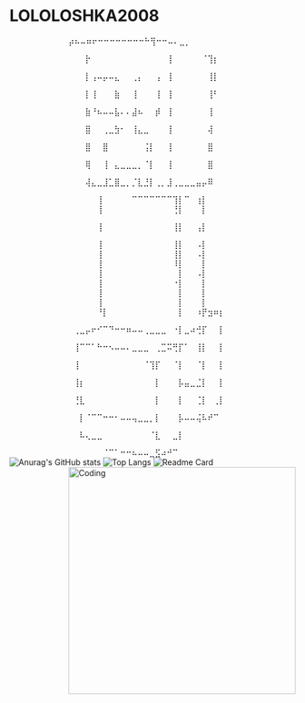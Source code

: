 # LOLOLOSHKA2008              
 ⠀  ⠀⠀⠀⠀⠀ ⠀ ⠀⠀⡴⠦⠤⠶⠖⠒⠒⠒⠒⠒⠒⠒⠒⠓⢻⠒⠒⠤⠄⣀⡀⠀⠀⠀
 
⠀⠀⠀⠀⠀⠀⠀⠀⠀⠀⠀⠀⠀⡗⠀⠀⠀⠀⠀⠀⠀⠀⠀⠀⠀⠀⠀⢸⠀⠀⠀⠀⠀⠈⢹⡆⠀

⠀⠀⠀⠀⠀⠀⠀⠀⠀⠀⠀⠀⠀⡇⢠⠤⡤⠤⣄⠀⠀⢀⡄⠀⠀⢠⠀⢸⠀⠀⠀⠀⠀⠀⢸⡇⠀

⠀⠀⠀⠀⠀⠀⠀⠀⠀⠀⠀⠀⠀⡇⢸⠀⠀⠀⣷⠀⠀⢸⠀⠀⠀⢸⠀⢸⠀⠀⠀⠀⠀⠀⢸⠃⠀

⠀⠀⠀⠀⠀⠀⠀⠀⠀⠀⠀⠀⠀⣷⠘⠦⠤⠤⣧⠄⠄⣼⠦⠀⠀⡾⠀⢸⠀⠀⠀⠀⠀⠀⢸⠀⠀

⠀⠀⠀⠀⠀⠀⠀⠀⠀⠀⠀⠀⠀⣿⠀⠀⢀⣀⣳⠂⠀⢸⣄⣀⠀⠀⠀⢸⠀⠀⠀⠀⠀⠀⢼⠀⠀

⠀⠀⠀⠀⠀⠀⠀⠀⠀⠀⠀⠀⠀⣿⠀⠀⣿⠀⠀⠀⠀⠀⠀⢨⡇⠀⠀⢸⠀⠀⠀⠀⠀⠀⣿⠀⠀

⠀⠀⠀⠀⠀⠀⠀⠀⠀⠀⠀⠀⠀⢿⠀⠀⢸⠀⣄⣀⣀⣀⡀⠈⡇⠀⠀⢸⠀⠀⠀⠀⠀⠀⣿⠀⠀

⠀⠀⠀⠀⠀⠀⠀⠀⠀⠀⠀⠀⠀⢼⣄⣀⣸⣁⣿⣀⡀⡈⣇⣘⡇⢀⡀⣸⢀⣀⣀⣀⣤⡤⠿⠀⠀

⠀⠀⠀⠀⠀⠀⠀⠀⠀⠀⠀⠀⠀⠀⠀⢸⠀⠀⠀⠀⠀⠉⠉⠉⠉⠉⠉⠉⢹⡇⠉⠀⢰⡇⠀⠀
⠀
⠀⠀⠀⠀⠀⠀⠀⠀⠀⠀⠀⠀⠀⠀⠀⢸⠀⠀⠀⠀⠀⠀⠀⠀⠀⠀⠀⠀⢘⡇⠀⠀⠀⡇⠀⠀⠀

⠀⠀⠀⠀⠀⠀⠀⠀⠀⠀⠀⠀⠀⠀⠀⢸⠀⠀⠀⠀⠀⠀⠀⠀⠀⠀⠀⠀⢸⡇⠀⠀⢠⡇⠀⠀⠀

⠀⠀⠀⠀⠀⠀⠀⠀⠀⠀⠀⠀⠀⠀⠀⢸⠀⠀⠀⠀⠀⠀⠀⠀⠀⠀⠀⠀⢸⡇⠀⠀⠠⡇⠀⠀
⠀
⠀⠀⠀⠀⠀⠀⠀⠀⠀⠀⠀⠀⠀⠀⠀⢸⠀⠀⠀⠀⠀⠀⠀⠀⠀⠀⠀⠀⢸⡇⠀⠀⠠⡇⠀
⠀⠀
⠀⠀⠀⠀⠀⠀⠀⠀⠀⠀⠀⠀⠀⠀⠀⢸⠀⠀⠀⠀⠀⠀⠀⠀⠀⠀⠀⠀⠸⡇⠀⠀⠀⡇⠀
⠀⠀
⠀⠀⠀⠀⠀⠀⠀⠀⠀⠀⠀⠀⠀⠀⠀⢸⠀⠀⠀⠀⠀⠀⠀⠀⠀⠀⠀⠀⠀⡇⠀⠀⠠⡇⠀⠀
⠀
⠀⠀⠀⠀⠀⠀⠀⠀⠀⠀⠀⠀⠀⠀⠀⢸⠀⠀⠀⠀⠀⠀⠀⠀⠀⠀⠀⠀⠐⡇⠀⠀⠀⡇⠀
⠀⠀
⠀⠀⠀⠀⠀⠀⠀⠀⠀⠀⠀⠀⠀⠀⠀⢸⠀⠀⠀⠀⠀⠀⠀⠀⠀⠀⠀⠀⠀⡇⠀⠀⠀⡇⠀⠀
⠀
⠀⠀⠀⠀⠀⠀⠀⠀⠀⠀⠀⠀⠀⠀⠀⢸⠀⠀⠀⠀⠀⠀⠀⠀⠀⠀⠀⠀⠀⡇⠀⠀⠀⡇⠀⠀
⠀
⠀⠀⠀⠀⠀⠀⠀⠀⠀⠀⠀⠀⠀⠀⠀⠘⡇⠀⠀⠀⠀⠀⠀⠀⠀⠀⠀⠀⠀⡇⠀⠀⠰⡟⣲⠶⡆

⠀⠀⠀⠀⠀⠀⠀⠀⠀⠀⠀⢀⣀⡤⠖⠊⠉⠙⠒⠒⠶⠤⠤⢀⣀⣀⣀⠀⠐⡇⣀⠴⢚⡏⠀⠀⡇

⠀⠀⠀⠀⠀⠀⠀⠀⠀⠀⠀⢸⠉⠉⠁⠓⠒⠢⠤⠤⠄⣀⣀⣀⠀⢀⣉⠭⢛⡏⠁⠀⢸⡇⠀⠀⡇

⠀⠀⠀⠀⠀⠀⠀⠀⠀⠀⠀⢸⠀⠀⠀⠀⠀⠀⠀⠀⠀⠀⠀⠈⢹⡏⠀⠀⠈⡇⠀⠀⠈⡇⠀⠀⡇

⠀⠀⠀⠀⠀⠀⠀⠀⠀⠀⠀⢸⡆⠀⠀⠀⠀⠀⠀⠀⠀⠀⠀⠀⠀⡇⠀⠀⠀⡧⣤⣀⣈⡇⠀⠀⡇

⠀⠀⠀⠀⠀⠀⠀⠀⠀⠀⠀⢘⣇⠀⠀⠀⠀⠀⠀⠀⠀⠀⠀⠀⠀⡇⠀⠀⠀⡇⠀⠀⢈⡇⠀⢀⡇

⠀⠀⠀⠀⠀⠀⠀⠀⠀⠀⠀⠀⡇⠈⠉⠉⠒⠒⠂⠤⠤⢤⣀⣀⡀⡇⠀⠀⠀⡧⠤⠤⢬⠧⠞⠉⠀

⠀⠀⠀⠀⠀⠀⠀⠀⠀⠀⠀⠀⠧⢄⣀⣀⠀⠀⠀⠀⠀⠀⠀⠀⠈⣇⠀⠀⣀⡇⠀⠀⠀⠀⠀⠀⠀

⠀⠀⠀⠀⠀⠀⠀⠀⠀⠀⠀⠀⠀⠀⠀⠀⠈⠉⠁⠒⠒⠦⠤⠤⣀⣫⠴⠚⠉⠀⠀⠀⠀⠀⠀⠀⠀⠀⠀⠀
![Anurag's GitHub stats](https://github-readme-stats.vercel.app/api?username=Lololoshka2008&theme=shadow_green&show_icons=true)
![Top Langs](https://github-readme-stats.vercel.app/api/top-langs/?username=Lololoshka2008&layout=compact&theme=shadow_green&bg_color=00000000)
![Readme Card](https://github-readme-stats.vercel.app/api/pin/?username=Lololoshka2008&repo=github-readme-stats&theme=shadow_green)
<img align="right" alt="Coding" width="400" src="https://media2.giphy.com/media/v1.Y2lkPTc5MGI3NjExNndka2R0dHV2dDFpOHJ2YXRvNDdvM3dibzVodmlqb3N6eHg5bnNhZSZlcD12MV9pbnRlcm5hbF9naWZfYnlfaWQmY3Q9Zw/YpKr72SeALev7CJxn2/giphy.gif">


